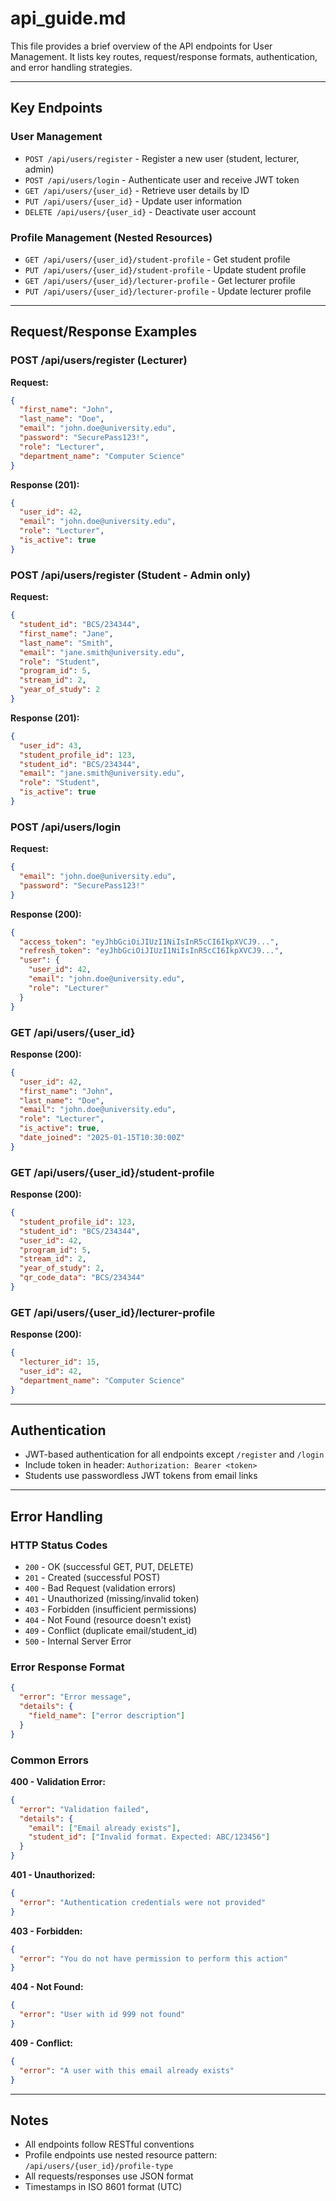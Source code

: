 # api_guide.md

This file provides a brief overview of the API endpoints for User Management. It lists key routes, request/response formats, authentication, and error handling strategies.

---

## Key Endpoints

### User Management
- `POST /api/users/register` - Register a new user (student, lecturer, admin)
- `POST /api/users/login` - Authenticate user and receive JWT token
- `GET /api/users/{user_id}` - Retrieve user details by ID
- `PUT /api/users/{user_id}` - Update user information
- `DELETE /api/users/{user_id}` - Deactivate user account

### Profile Management (Nested Resources)
- `GET /api/users/{user_id}/student-profile` - Get student profile
- `PUT /api/users/{user_id}/student-profile` - Update student profile
- `GET /api/users/{user_id}/lecturer-profile` - Get lecturer profile
- `PUT /api/users/{user_id}/lecturer-profile` - Update lecturer profile

---

## Request/Response Examples

### POST /api/users/register (Lecturer)
**Request:**
```json
{
  "first_name": "John",
  "last_name": "Doe",
  "email": "john.doe@university.edu",
  "password": "SecurePass123!",
  "role": "Lecturer",
  "department_name": "Computer Science"
}
```

**Response (201):**
```json
{
  "user_id": 42,
  "email": "john.doe@university.edu",
  "role": "Lecturer",
  "is_active": true
}
```

### POST /api/users/register (Student - Admin only)
**Request:**
```json
{
  "student_id": "BCS/234344",
  "first_name": "Jane",
  "last_name": "Smith",
  "email": "jane.smith@university.edu",
  "role": "Student",
  "program_id": 5,
  "stream_id": 2,
  "year_of_study": 2
}
```

**Response (201):**
```json
{
  "user_id": 43,
  "student_profile_id": 123,
  "student_id": "BCS/234344",
  "email": "jane.smith@university.edu",
  "role": "Student",
  "is_active": true
}
```

### POST /api/users/login
**Request:**
```json
{
  "email": "john.doe@university.edu",
  "password": "SecurePass123!"
}
```

**Response (200):**
```json
{
  "access_token": "eyJhbGciOiJIUzI1NiIsInR5cCI6IkpXVCJ9...",
  "refresh_token": "eyJhbGciOiJIUzI1NiIsInR5cCI6IkpXVCJ9...",
  "user": {
    "user_id": 42,
    "email": "john.doe@university.edu",
    "role": "Lecturer"
  }
}
```

### GET /api/users/{user_id}
**Response (200):**
```json
{
  "user_id": 42,
  "first_name": "John",
  "last_name": "Doe",
  "email": "john.doe@university.edu",
  "role": "Lecturer",
  "is_active": true,
  "date_joined": "2025-01-15T10:30:00Z"
}
```

### GET /api/users/{user_id}/student-profile
**Response (200):**
```json
{
  "student_profile_id": 123,
  "student_id": "BCS/234344",
  "user_id": 42,
  "program_id": 5,
  "stream_id": 2,
  "year_of_study": 2,
  "qr_code_data": "BCS/234344"
}
```

### GET /api/users/{user_id}/lecturer-profile
**Response (200):**
```json
{
  "lecturer_id": 15,
  "user_id": 42,
  "department_name": "Computer Science"
}
```

---

## Authentication
- JWT-based authentication for all endpoints except `/register` and `/login`
- Include token in header: `Authorization: Bearer <token>`
- Students use passwordless JWT tokens from email links

---

## Error Handling

### HTTP Status Codes
- `200` - OK (successful GET, PUT, DELETE)
- `201` - Created (successful POST)
- `400` - Bad Request (validation errors)
- `401` - Unauthorized (missing/invalid token)
- `403` - Forbidden (insufficient permissions)
- `404` - Not Found (resource doesn't exist)
- `409` - Conflict (duplicate email/student_id)
- `500` - Internal Server Error

### Error Response Format
```json
{
  "error": "Error message",
  "details": {
    "field_name": ["error description"]
  }
}
```

### Common Errors
**400 - Validation Error:**
```json
{
  "error": "Validation failed",
  "details": {
    "email": ["Email already exists"],
    "student_id": ["Invalid format. Expected: ABC/123456"]
  }
}
```

**401 - Unauthorized:**
```json
{
  "error": "Authentication credentials were not provided"
}
```

**403 - Forbidden:**
```json
{
  "error": "You do not have permission to perform this action"
}
```

**404 - Not Found:**
```json
{
  "error": "User with id 999 not found"
}
```

**409 - Conflict:**
```json
{
  "error": "A user with this email already exists"
}
```

---

## Notes
- All endpoints follow RESTful conventions
- Profile endpoints use nested resource pattern: `/api/users/{user_id}/profile-type`
- All requests/responses use JSON format
- Timestamps in ISO 8601 format (UTC)